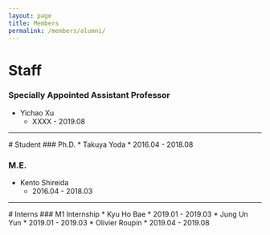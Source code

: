 ```yaml
---
layout: page
title: Members
permalink: /members/alumni/
---
```


# Staff
### Specially Appointed Assistant Professor
* Yichao Xu
  * XXXX - 2019.08

<hr>
# Student
### Ph.D.
* Takuya Yoda
  * 2016.04 - 2018.08

### M.E.
* Kento Shireida
  * 2016.04 - 2018.03

<hr>
# Interns
### M1 Internship
* Kyu Ho Bae
  * 2019.01 - 2019.03
* Jung Un Yun
  * 2019.01 - 2019.03
* Olivier Roupin
  * 2019.04 - 2019.08
